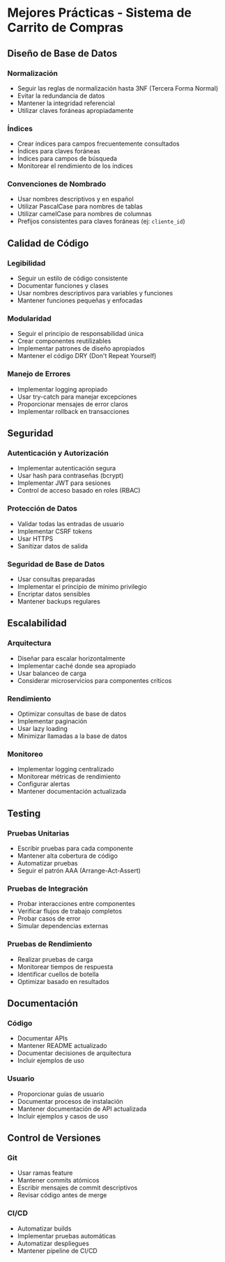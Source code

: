 # Mejores Prácticas - Sistema de Carrito de Compras

## Diseño de Base de Datos

### Normalización
- Seguir las reglas de normalización hasta 3NF (Tercera Forma Normal)
- Evitar la redundancia de datos
- Mantener la integridad referencial
- Utilizar claves foráneas apropiadamente

### Índices
- Crear índices para campos frecuentemente consultados
- Índices para claves foráneas
- Índices para campos de búsqueda
- Monitorear el rendimiento de los índices

### Convenciones de Nombrado
- Usar nombres descriptivos y en español
- Utilizar PascalCase para nombres de tablas
- Utilizar camelCase para nombres de columnas
- Prefijos consistentes para claves foráneas (ej: `cliente_id`)

## Calidad de Código

### Legibilidad
- Seguir un estilo de código consistente
- Documentar funciones y clases
- Usar nombres descriptivos para variables y funciones
- Mantener funciones pequeñas y enfocadas

### Modularidad
- Seguir el principio de responsabilidad única
- Crear componentes reutilizables
- Implementar patrones de diseño apropiados
- Mantener el código DRY (Don't Repeat Yourself)

### Manejo de Errores
- Implementar logging apropiado
- Usar try-catch para manejar excepciones
- Proporcionar mensajes de error claros
- Implementar rollback en transacciones

## Seguridad

### Autenticación y Autorización
- Implementar autenticación segura
- Usar hash para contraseñas (bcrypt)
- Implementar JWT para sesiones
- Control de acceso basado en roles (RBAC)

### Protección de Datos
- Validar todas las entradas de usuario
- Implementar CSRF tokens
- Usar HTTPS
- Sanitizar datos de salida

### Seguridad de Base de Datos
- Usar consultas preparadas
- Implementar el principio de mínimo privilegio
- Encriptar datos sensibles
- Mantener backups regulares

## Escalabilidad

### Arquitectura
- Diseñar para escalar horizontalmente
- Implementar caché donde sea apropiado
- Usar balanceo de carga
- Considerar microservicios para componentes críticos

### Rendimiento
- Optimizar consultas de base de datos
- Implementar paginación
- Usar lazy loading
- Minimizar llamadas a la base de datos

### Monitoreo
- Implementar logging centralizado
- Monitorear métricas de rendimiento
- Configurar alertas
- Mantener documentación actualizada

## Testing

### Pruebas Unitarias
- Escribir pruebas para cada componente
- Mantener alta cobertura de código
- Automatizar pruebas
- Seguir el patrón AAA (Arrange-Act-Assert)

### Pruebas de Integración
- Probar interacciones entre componentes
- Verificar flujos de trabajo completos
- Probar casos de error
- Simular dependencias externas

### Pruebas de Rendimiento
- Realizar pruebas de carga
- Monitorear tiempos de respuesta
- Identificar cuellos de botella
- Optimizar basado en resultados

## Documentación

### Código
- Documentar APIs
- Mantener README actualizado
- Documentar decisiones de arquitectura
- Incluir ejemplos de uso

### Usuario
- Proporcionar guías de usuario
- Documentar procesos de instalación
- Mantener documentación de API actualizada
- Incluir ejemplos y casos de uso

## Control de Versiones

### Git
- Usar ramas feature
- Mantener commits atómicos
- Escribir mensajes de commit descriptivos
- Revisar código antes de merge

### CI/CD
- Automatizar builds
- Implementar pruebas automáticas
- Automatizar despliegues
- Mantener pipeline de CI/CD 